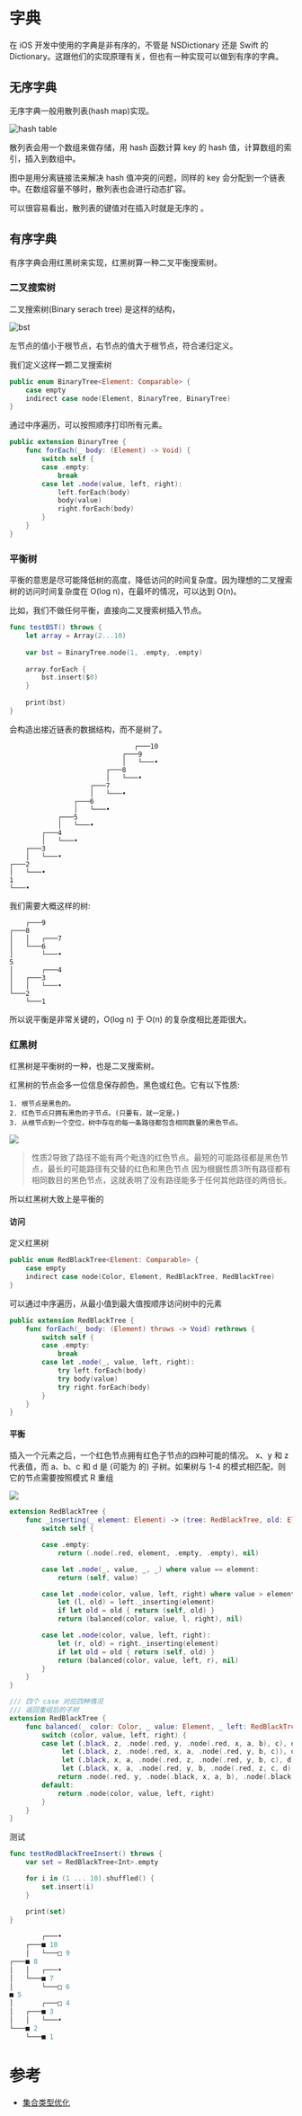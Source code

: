 # 字典

在 iOS 开发中使用的字典是非有序的，不管是 NSDictionary 还是 Swift 的 Dictionary。这跟他们的实现原理有关，但也有一种实现可以做到有序的字典。

## 无序字典
无序字典一般用散列表(hash map)实现。

![hash table](./hash_table.png)

散列表会用一个数组来做存储，用 hash 函数计算 key 的 hash 值，计算数组的索引，插入到数组中。

图中是用分离链接法来解决 hash 值冲突的问题，同样的 key 会分配到一个链表中。在数组容量不够时，散列表也会进行动态扩容。

可以很容易看出，散列表的键值对在插入时就是无序的 。

## 有序字典

有序字典会用红黑树来实现，红黑树算一种二叉平衡搜索树。

### 二叉搜索树
二叉搜索树(Binary serach tree) 是这样的结构，

![bst](./bst.png)

左节点的值小于根节点，右节点的值大于根节点，符合递归定义。

我们定义这样一颗二叉搜索树
```swift
public enum BinaryTree<Element: Comparable> {
    case empty
    indirect case node(Element, BinaryTree, BinaryTree)
}

```

通过中序遍历，可以按照顺序打印所有元素。
```swift
public extension BinaryTree {
    func forEach(_ body: (Element) -> Void) {
        switch self {
        case .empty:
            break
        case let .node(value, left, right):
            left.forEach(body)
            body(value)
            right.forEach(body)
        }
    }
}
```

### 平衡树
平衡的意思是尽可能降低树的高度，降低访问的时间复杂度。因为理想的二叉搜索树的访问时间复杂度在 O(log n)，在最坏的情况，可以达到 O(n)。


比如，我们不做任何平衡，直接向二叉搜索树插入节点。

```swift
func testBST() throws {
	let array = Array(2...10)
	
	var bst = BinaryTree.node(1, .empty, .empty)
	
	array.forEach {
		bst.insert($0)
	}
	
	print(bst)
}
```

会构造出接近链表的数据结构，而不是树了。

```
                               ┌───10
                            ┌───9
                            │   └───•
                        ┌───8
                        │   └───•
                    ┌───7
                    │   └───•
                ┌───6
                │   └───•
            ┌───5
            │   └───•
        ┌───4
        │   └───•
    ┌───3
    │   └───•
┌───2
│   └───•
1
└───•
```

我们需要大概这样的树:

```
    ┌───9
┌───8
│   │   ┌───7
│   └───6
│       └───•
5
│       ┌───4
│   ┌───3
│   │   └───•
└───2
    └───1
```

所以说平衡是非常关键的，O(log n) 于 O(n) 的复杂度相比差距很大。

### 红黑树

红黑树是平衡树的一种，也是二叉搜索树。


红黑树的节点会多一位信息保存颜色，黑色或红色。它有以下性质:

	1. 根节点是黑色的。
	2. 红色节点只拥有黑色的子节点。(只要有，就一定是。)
	3. 从根节点到一个空位，树中存在的每一条路径都包含相同数量的黑色节点。

![](./red_black_tree.png)

> 性质2导致了路径不能有两个毗连的红色节点。最短的可能路径都是黑色节点，最长的可能路径有交替的红色和黑色节点
> 因为根据性质3所有路径都有相同数目的黑色节点，这就表明了没有路径能多于任何其他路径的两倍长。

所以红黑树大致上是平衡的

#### 访问

定义红黑树

```swift
public enum RedBlackTree<Element: Comparable> {
    case empty
    indirect case node(Color, Element, RedBlackTree, RedBlackTree)
}
```

可以通过中序遍历，从最小值到最大值按顺序访问树中的元素
```swift
public extension RedBlackTree {
    func forEach(_ body: (Element) throws -> Void) rethrows {
        switch self {
        case .empty:
            break
        case let .node(_, value, left, right):
            try left.forEach(body)
            try body(value)
            try right.forEach(body)
        }
    }
}
```

#### 平衡
插入一个元素之后，一个红色节点拥有红色子节点的四种可能的情况。
x、y 和 z 代表值，而 a、b、c 和 d 是 (可能为 的) 子树。如果树与 1-4 的模式相匹配，则它的节点需要按照模式 R 重组

![](./balance.png)

```swift
extension RedBlackTree {
    func _inserting(_ element: Element) -> (tree: RedBlackTree, old: Element?) {
        switch self {

        case .empty:
            return (.node(.red, element, .empty, .empty), nil)

        case let .node(_, value, _, _) where value == element:
            return (self, value)

        case let .node(color, value, left, right) where value > element:
            let (l, old) = left._inserting(element)
            if let old = old { return (self, old) }
            return (balanced(color, value, l, right), nil)

        case let .node(color, value, left, right):
            let (r, old) = right._inserting(element)
            if let old = old { return (self, old) }
            return (balanced(color, value, left, r), nil)
        }
    }
}

/// 四个 case 对应四种情况
/// 返回重组后的子树
extension RedBlackTree {
    func balanced(_ color: Color, _ value: Element, _ left: RedBlackTree, _ right: RedBlackTree) -> RedBlackTree {
        switch (color, value, left, right) {
        case let (.black, z, .node(.red, y, .node(.red, x, a, b), c), d),
             let (.black, z, .node(.red, x, a, .node(.red, y, b, c)), d),
             let (.black, x, a, .node(.red, z, .node(.red, y, b, c), d)),
             let (.black, x, a, .node(.red, y, b, .node(.red, z, c, d))):
            return .node(.red, y, .node(.black, x, a, b), .node(.black, z, c, d))
        default:
            return .node(color, value, left, right)
        }
    }
}
```

测试

```swift
func testRedBlackTreeInsert() throws {
    var set = RedBlackTree<Int>.empty

    for i in (1 ... 10).shuffled() {
        set.insert(i)
    }

    print(set)
}
    
        ┌───•
    ┌───■ 10
    │   └───□ 9
┌───■ 8
│   │   ┌───•
│   └───■ 7
│       └───□ 6
■ 5
│       ┌───□ 4
│   ┌───■ 3
│   │   └───•
└───■ 2
    └───■ 1
```

# 参考
- [集合类型优化](https://objccn.io/products/optimizing-collections/)
